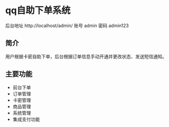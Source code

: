 # qq自助下单系统

后台地址 http://localhost/admin/
账号 admin
密码 admin123
## 简介
  用户根据卡密自助下单，后台根据订单信息手动开通并更改状态、发送短信通知。
## 主要功能
 + 前台下单
 + 订单管理
 + 卡密管理
 + 商品管理
 + 系统管理
 + 集成支付功能
 
